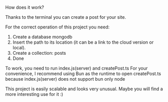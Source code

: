 How does it work?

Thanks to the terminal you can create a post for your site.

For the correct operation of this project you need:
1. Create a database mongodb
2. Insert the path to its location (it can be a link to the cloud version or local).
3. Create a collection: posts
4. Done

To work, you need to run index.js(server) and createPost.ts
For your convenience, I recommend using Bun as the runtime to open createPost.ts because index.js(server) does not support bun only node

This project is easily scalable and looks very unusual.
Maybe you will find a more interesting use for it :)
